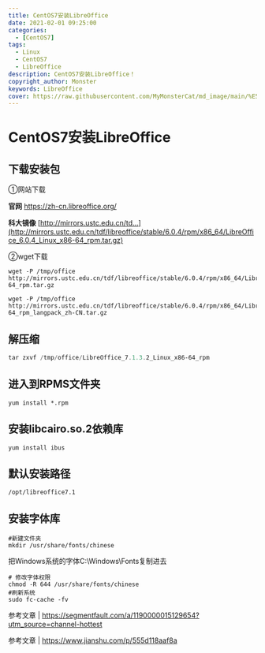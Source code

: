```yaml
---
title: CentOS7安装LibreOffice
date: 2021-02-01 09:25:00
categories:
  - [CentOS7]
tags:
  - Linux
  - CentOS7
  - LibreOffice
description: CentOS7安装LibreOffice！
copyright_author: Monster
keywords: LibreOffice
cover: https://raw.githubusercontent.com/MyMonsterCat/md_image/main/%E5%9F%BA%E7%A1%80/Blog_Cover/2.png
---
```


# CentOS7安装LibreOffice

## 下载安装包

①网站下载

**官网**
https://zh-cn.libreoffice.org/

**科大镜像**
[http://mirrors.ustc.edu.cn/td...](http://mirrors.ustc.edu.cn/tdf/libreoffice/stable/6.0.4/rpm/x86_64/LibreOffice_6.0.4_Linux_x86-64_rpm.tar.gz)

②wget下载

```shell
wget -P /tmp/office http://mirrors.ustc.edu.cn/tdf/libreoffice/stable/6.0.4/rpm/x86_64/LibreOffice_6.0.4_Linux_x86-64_rpm.tar.gz

wget -P /tmp/office http://mirrors.ustc.edu.cn/tdf/libreoffice/stable/6.0.4/rpm/x86_64/LibreOffice_6.0.4_Linux_x86-64_rpm_langpack_zh-CN.tar.gz
```

## 解压缩

```powershell
tar zxvf /tmp/office/LibreOffice_7.1.3.2_Linux_x86-64_rpm
```

## 进入到RPMS文件夹

```shell
yum install *.rpm
```

## 安装libcairo.so.2依赖库

```shell
yum install ibus
```

## 默认安装路径

```shell
/opt/libreoffice7.1
```

## 安装字体库

```shell
#新建文件夹
mkdir /usr/share/fonts/chinese
```

把Windows系统的字体C:\Windows\Fonts复制进去

```shell
# 修改字体权限
chmod -R 644 /usr/share/fonts/chinese
#刷新系统
sudo fc-cache -fv
```

参考文章 | https://segmentfault.com/a/1190000015129654?utm_source=channel-hottest

参考文章 | https://www.jianshu.com/p/555d118aaf8a